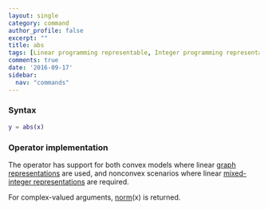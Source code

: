 ```yaml
---
layout: single
category: command
author_profile: false
excerpt: ""
title: abs
tags: [Linear programming representable, Integer programming representable]
comments: true
date: '2016-09-17'
sidebar:
  nav: "commands"
---
```


### Syntax

````matlab
y = abs(x)
````

### Operator implementation

The operator has support for both convex models where linear [graph representations](/tutorial/nonlinearoperatorsgraphs) are used, and nonconvex scenarios where linear [mixed-integer representations](/tutorial/nonlinearoperatorsmixedinteger) are required.

For complex-valued arguments, [norm](/command/norm)(x) is returned.
